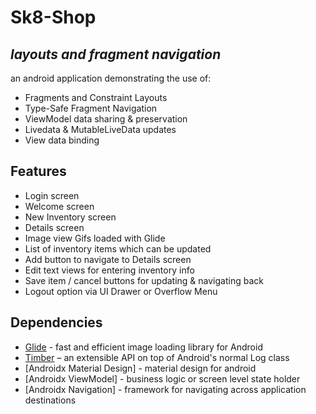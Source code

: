 # Sk8-Shop
## _layouts and fragment navigation_



an android application demonstrating the use of: 

- Fragments and Constraint Layouts
- Type-Safe Fragment Navigation
- ViewModel data sharing & preservation
- Livedata & MutableLiveData updates
- View data binding



## Features

- Login screen
- Welcome screen
- New Inventory screen
- Details screen
- Image view Gifs loaded with Glide
- List of inventory items which can be updated
- Add button to navigate to Details screen
- Edit text views for entering inventory info
- Save item / cancel buttons for updating & navigating back
- Logout option via UI Drawer or Overflow Menu



## Dependencies

- [Glide](https://bumptech.github.io/glide/) - fast and efficient image loading library for Android
- [Timber](https://github.com/JakeWharton/timber) – an extensible API on top of Android's normal Log class
- [Androidx Material Design] - material design for android
- [Androidx ViewModel] - business logic or screen level state holder
- [Androidx Navigation] - framework for navigating across application destinations
